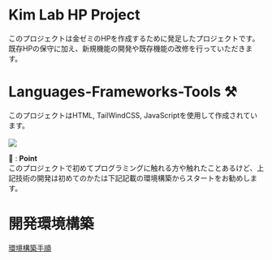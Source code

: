 # Kim Lab HP Project

このプロジェクトは金ゼミのHPを作成するために発足したプロジェクトです。</br>
既存HPの保守に加え、新規機能の開発や既存機能の改修を行っていただきます。

# Languages-Frameworks-Tools ⚒️
このプロジェクトはHTML, TailWindCSS, JavaScriptを使用して作成されています。</br>
</br>
<img src="https://skillicons.dev/icons?i=html,tailwind,js,git,github,vercel"/></br>

🔰 : **Point**</br>
このプロジェクトで初めてプログラミングに触れる方や触れたことあるけど、上記技術の開発は初めてのかたは下記記載の環境構築からスタートをお勧めします。</br>
# 開発環境構築

[環境構築手順](./SETUP.md)
